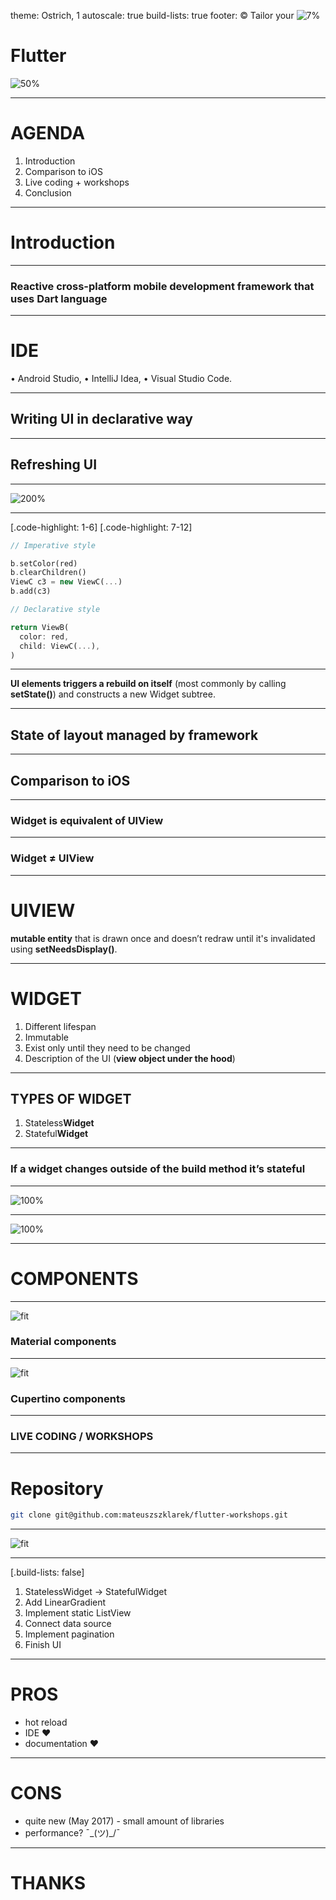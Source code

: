 theme: Ostrich, 1
autoscale: true
build-lists: true
footer: © Tailor your ![7%](images/swift_logo.png)


# Flutter
![50%](images/flutter.png)

---

# AGENDA

1. Introduction
2. Comparison to iOS
3. Live coding + workshops
4. Conclusion

---

# Introduction

---

### Reactive cross-platform mobile development framework that uses Dart language

---

# **IDE**

• Android Studio, 
• IntelliJ Idea,
• Visual Studio Code.

---

## Writing UI in **declarative** way

---

## Refreshing UI

---

![200%](images/declarative_ui.png)

---

[.code-highlight: 1-6]
[.code-highlight: 7-12]


```dart
// Imperative style

b.setColor(red)
b.clearChildren()
ViewC c3 = new ViewC(...)
b.add(c3)

// Declarative style

return ViewB(
  color: red,
  child: ViewC(...),
)
```
---

**UI elements triggers a rebuild on itself** (most commonly by calling **setState()**) and constructs a new Widget subtree.

---

## State of layout managed by **framework**

---

## Comparison to **iOS**

---

### **Widget** is equivalent of **UIView**

---

### **Widget** ≠ **UIView**

---

# **UIVIEW**

**mutable entity** that is drawn once and doesn’t redraw until it's invalidated using **setNeedsDisplay()**.

---

# **WIDGET**

1. Different lifespan
2. Immutable
3. Exist only until they need to be changed
4. Description of the UI (**view object under the hood**)

---

## **TYPES OF WIDGET**

1. Stateless**Widget**
2. Stateful**Widget**

---

### If a widget changes outside of the build method **it’s stateful**

---

![100%](images/parent_1.png)

---

![100%](images/parent_2.png)

---

# COMPONENTS

---

![fit](images/material.png) 
### Material components

---

![fit](images/cupertino.png) 
### Cupertino components

---

### LIVE CODING / WORKSHOPS

---

# Repository
```sh
git clone git@github.com:mateuszszklarek/flutter-workshops.git
```

---

![fit](images/quick_assist.png)

---

[.build-lists: false]

1. StatelessWidget -> StatefulWidget
2. Add LinearGradient 
3. Implement static ListView
4. Connect data source
5. Implement pagination
6. Finish UI

---

# PROS

+ hot reload
+ IDE ❤️
+ documentation ❤️

---

# CONS

- quite new (May 2017) - small amount of libraries
- performance? ¯\_(ツ)_/¯

---

# THANKS
